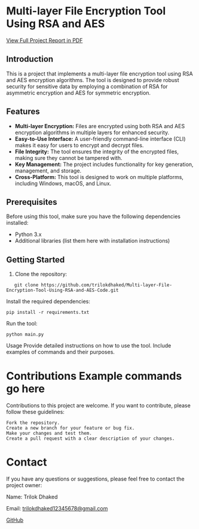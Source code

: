 # Multi-layer File Encryption Tool Using RSA and AES

[View Full Project Report in PDF](https://github.com/trilokdhaked/Multi-layer-File-Encryption-Tool-Using-RSA-and-AES-Code/blob/master/Project_Report.pdf)


## Introduction

This is a project that implements a multi-layer file encryption tool using RSA and AES encryption algorithms. The tool is designed to provide robust security for sensitive data by employing a combination of RSA for asymmetric encryption and AES for symmetric encryption.

## Features

- **Multi-layer Encryption:** Files are encrypted using both RSA and AES encryption algorithms in multiple layers for enhanced security.
- **Easy-to-Use Interface:** A user-friendly command-line interface (CLI) makes it easy for users to encrypt and decrypt files.
- **File Integrity:** The tool ensures the integrity of the encrypted files, making sure they cannot be tampered with.
- **Key Management:** The project includes functionality for key generation, management, and storage.
- **Cross-Platform:** This tool is designed to work on multiple platforms, including Windows, macOS, and Linux.

## Prerequisites

Before using this tool, make sure you have the following dependencies installed:

- Python 3.x
- Additional libraries (list them here with installation instructions)

## Getting Started

1. Clone the repository:
```
   git clone https://github.com/trilokdhaked/Multi-layer-File-Encryption-Tool-Using-RSA-and-AES-Code.git
```
Install the required dependencies:
```
pip install -r requirements.txt
```

Run the tool:
```
python main.py
```
Usage
Provide detailed instructions on how to use the tool. Include examples of commands and their purposes.

# Contributions Example commands go here

Contributions to this project are welcome. If you want to contribute, please follow these guidelines:
```
Fork the repository.
Create a new branch for your feature or bug fix.
Make your changes and test them.
Create a pull request with a clear description of your changes.
```

# Contact

If you have any questions or suggestions, please feel free to contact the project owner:

Name: Trilok Dhaked

Email: trilokdhaked12345678@gmail.com

[GitHub](https://github.com/trilokdhaked/)

